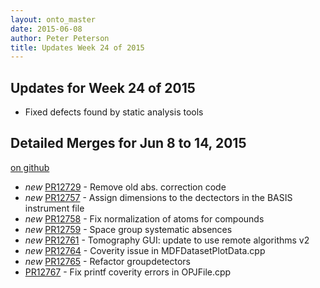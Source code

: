 ```yaml
---
layout: onto_master
date: 2015-06-08
author: Peter Peterson
title: Updates Week 24 of 2015
---
```

Updates for Week 24 of 2015
---------------------------
* Fixed defects found by static analysis tools

Detailed Merges for Jun 8 to 14, 2015
-------------------------------------
[on github](https://github.com/mantidproject/mantid/pulls?q=is%3Apr+merged%3A2015-06-09..2015-06-14)

* *new* [PR12729](https://github.com/mantidproject/mantid/pull/12729) - Remove old abs. correction code
* *new* [PR12757](https://github.com/mantidproject/mantid/pull/12757) - Assign dimensions to the dectectors in the BASIS instrument file
* *new* [PR12758](https://github.com/mantidproject/mantid/pull/12758) - Fix normalization of atoms for compounds
* *new* [PR12759](https://github.com/mantidproject/mantid/pull/12759) - Space group systematic absences
* *new* [PR12761](https://github.com/mantidproject/mantid/pull/12761) - Tomography GUI: update to use remote algorithms v2
* *new* [PR12764](https://github.com/mantidproject/mantid/pull/12764) - Coverity issue in MDFDatasetPlotData.cpp
* *new* [PR12765](https://github.com/mantidproject/mantid/pull/12765) - Refactor groupdetectors
* [PR12767](https://github.com/mantidproject/mantid/pull/12767) - Fix printf coverity errors in OPJFile.cpp
